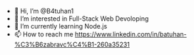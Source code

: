 - 👋 Hi, I’m @B4tuhan1
- 👀 I’m interested in Full-Stack Web Devoloping
- 🌱 I’m currently learning Node.js
- 📫 How to reach me https://www.linkedin.com/in/batuhan-%C3%B6zabravc%C4%B1-260a35231

<!---
B4tuhan1/B4tuhan1 is a ✨ special ✨ repository because its `README.md` (this file) appears on your GitHub profile.
You can click the Preview link to take a look at your changes.
--->
